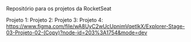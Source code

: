 Repositório para os projetos da RocketSeat

 
Projeto 1:
Projeto 2:
Projeto 3:
Projeto 4: https://www.figma.com/file/wA8UyC2wUcUpnimVqetIkX/Explorer-Stage-03-Projeto-02-(Copy)?node-id=203%3A1754&mode=dev
